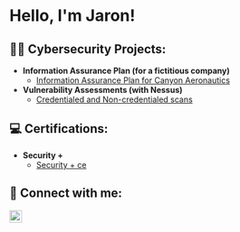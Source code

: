 <h1>Hello, I'm Jaron! <br/> 

<h2>👨‍💻 Cybersecurity Projects:</h2>

- <b>Information Assurance Plan (for a fictitious company)</b>
  - [Information Assurance Plan for Canyon Aeronautics](https://github.com/joshmadakor1/Algorithms-Practice)
- <b>Vulnerability Assessments (with Nessus)</b>
  - [Credentialed and Non-credentialed scans](https://github.com/joshmadakor1/4chan-Image-Analysis-Middleware-C964)</b>

<h2> 💻 Certifications:</h2>

- <b>Security +</b>
  - [Security + ce ](https://github.com/joshmadakor1/Algorithms-Practice)


<h2> 🤳 Connect with me:</h2>

[<img align="left" alt="JoshMadakor | LinkedIn" width="22px" src="https://cdn.jsdelivr.net/npm/simple-icons@v3/icons/linkedin.svg" />][linkedin]



[linkedin]: https://www.linkedin.com/in/jaron-edwards-02672119b/

<!--

Here are some ideas to get you started:

- 🔭 I’m currently working on ...
- 🌱 I’m currently learning ...
- 👯 I’m looking to collaborate on ...
- 🤔 I’m looking for help with ...
- 💬 Ask me about ...
- 📫 How to reach me: ...
- 😄 Pronouns: ...
- ⚡ Fun fact: ...
-->
